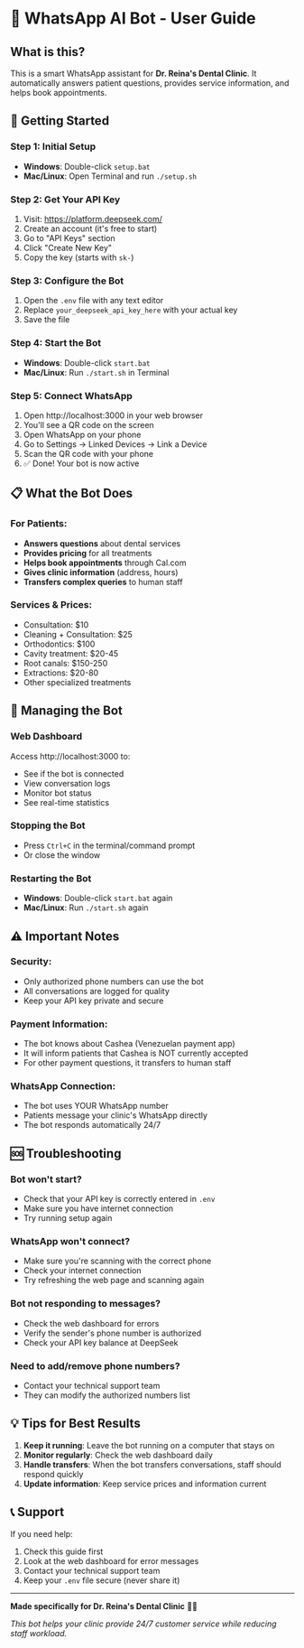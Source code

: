 # 📱 WhatsApp AI Bot - User Guide

## What is this?

This is a smart WhatsApp assistant for **Dr. Reina's Dental Clinic**. It automatically answers patient questions, provides service information, and helps book appointments.

## 🚀 Getting Started

### Step 1: Initial Setup
- **Windows**: Double-click `setup.bat`
- **Mac/Linux**: Open Terminal and run `./setup.sh`

### Step 2: Get Your API Key
1. Visit: https://platform.deepseek.com/
2. Create an account (it's free to start)
3. Go to "API Keys" section
4. Click "Create New Key"
5. Copy the key (starts with `sk-`)

### Step 3: Configure the Bot
1. Open the `.env` file with any text editor
2. Replace `your_deepseek_api_key_here` with your actual key
3. Save the file

### Step 4: Start the Bot
- **Windows**: Double-click `start.bat`
- **Mac/Linux**: Run `./start.sh` in Terminal

### Step 5: Connect WhatsApp
1. Open http://localhost:3000 in your web browser
2. You'll see a QR code on the screen
3. Open WhatsApp on your phone
4. Go to Settings → Linked Devices → Link a Device
5. Scan the QR code with your phone
6. ✅ Done! Your bot is now active

## 📋 What the Bot Does

### For Patients:
- **Answers questions** about dental services
- **Provides pricing** for all treatments
- **Helps book appointments** through Cal.com
- **Gives clinic information** (address, hours)
- **Transfers complex queries** to human staff

### Services & Prices:
- Consultation: $10
- Cleaning + Consultation: $25
- Orthodontics: $100
- Cavity treatment: $20-45
- Root canals: $150-250
- Extractions: $20-80
- Other specialized treatments

## 🔧 Managing the Bot

### Web Dashboard
Access http://localhost:3000 to:
- See if the bot is connected
- View conversation logs
- Monitor bot status
- See real-time statistics

### Stopping the Bot
- Press `Ctrl+C` in the terminal/command prompt
- Or close the window

### Restarting the Bot
- **Windows**: Double-click `start.bat` again
- **Mac/Linux**: Run `./start.sh` again

## ⚠️ Important Notes

### Security:
- Only authorized phone numbers can use the bot
- All conversations are logged for quality
- Keep your API key private and secure

### Payment Information:
- The bot knows about Cashea (Venezuelan payment app)
- It will inform patients that Cashea is NOT currently accepted
- For other payment questions, it transfers to human staff

### WhatsApp Connection:
- The bot uses YOUR WhatsApp number
- Patients message your clinic's WhatsApp directly
- The bot responds automatically 24/7

## 🆘 Troubleshooting

### Bot won't start?
- Check that your API key is correctly entered in `.env`
- Make sure you have internet connection
- Try running setup again

### WhatsApp won't connect?
- Make sure you're scanning with the correct phone
- Check your internet connection
- Try refreshing the web page and scanning again

### Bot not responding to messages?
- Check the web dashboard for errors
- Verify the sender's phone number is authorized
- Check your API key balance at DeepSeek

### Need to add/remove phone numbers?
- Contact your technical support team
- They can modify the authorized numbers list

## 💡 Tips for Best Results

1. **Keep it running**: Leave the bot running on a computer that stays on
2. **Monitor regularly**: Check the web dashboard daily
3. **Handle transfers**: When the bot transfers conversations, staff should respond quickly
4. **Update information**: Keep service prices and information current

## 📞 Support

If you need help:
1. Check this guide first
2. Look at the web dashboard for error messages
3. Contact your technical support team
4. Keep your `.env` file secure (never share it)

---

**Made specifically for Dr. Reina's Dental Clinic** 🦷✨

*This bot helps your clinic provide 24/7 customer service while reducing staff workload.*
